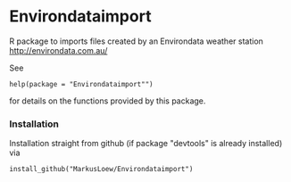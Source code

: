 # Environdataimport

R package to imports files created by an Environdata weather station http://environdata.com.au/

See 

	help(package = "Environdataimport"") 

for details on the functions provided by this package.

### Installation

Installation straight from github (if package "devtools" is already installed) via

```{r}
install_github("MarkusLoew/Environdataimport")
```
